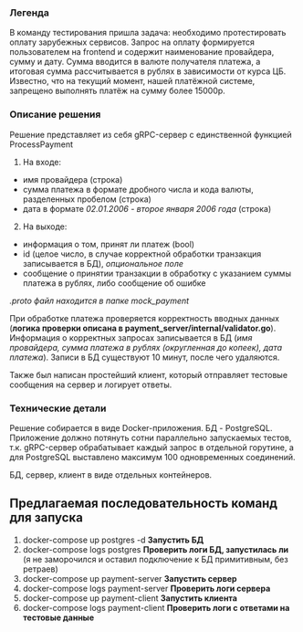 ### Легенда

В команду тестирования пришла задача: необходимо протестировать оплату зарубежных сервисов.
Запрос на оплату формируется пользователем на frontend и содержит наименование провайдера, сумму и дату.
Cумма вводится в валюте получателя платежа, а итоговая сумма рассчитывается в рублях в зависимости от курса ЦБ.
Известно, что на текущий момент, нашей платёжной системе, запрещено выполнять платёж на сумму более 15000р.

### Описание решения

Решение представляет из себя gRPC-сервер с единственной функцией ProcessPayment
1) На входе:
  - имя провайдера (строка)
  - сумма платежа в формате дробного числа и кода валюты, разделенных пробелом (строка)
  - дата в формате _02.01.2006 - второе января 2006 года_ (строка)

2) На выходе:
  - информация о том, принят ли платеж (bool)
  - id (целое число, в случае корректной обработки транзакция записывается в БД), _опциональное поле_
  - сообщение о принятии транзакции в обработку с указанием суммы платежа в рублях, либо сообщение об ошибке

_.proto файл находится в папке mock_payment_

При обработке платежа проверяется корректность вводных данных (**логика проверки описана в payment_server/internal/validator.go**).
Информация о корректных запросах записывается в БД (_имя провайдера, сумма платежа в рублях (округленная до копеек), дата платежа_).
Записи в БД существуют 10 минут, после чего удаляются.

Также был написан простейший клиент, который отправляет тестовые сообщения на сервер и логирует ответы.

### Технические детали

Решение собирается в виде Docker-приложения.
БД - PostgreSQL.
Приложение должно потянуть сотни параллельно запускаемых тестов, т.к. gRPC-сервер обрабатывает каждый запрос в отдельной горутине,
а для PostgreSQL выставлено максимум 100 одновременных соединений.


БД, сервер, клиент в виде отдельных контейнеров.

## Предлагаемая последовательность команд для запуска
1) docker-compose up postgres -d **Запустить БД**
2) docker-compose logs postgres **Проверить логи БД, запустилась ли** (я не заморочился и оставил подключение к БД примитивным, без ретраев)
3) docker-compose up payment-server **Запустить сервер**
4) docker-compose logs payment-server **Проверить логи сервера**
5) docker-compose up payment-client **Запустить клиента**
6) docker-compose logs payment-client **Проверить логи с ответами на тестовые данные**
